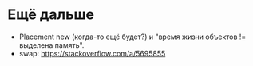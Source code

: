 # Ещё дальше
* Placement new (когда-то ещё будет?) и "время жизни объектов != выделена память".
* swap: https://stackoverflow.com/a/5695855
